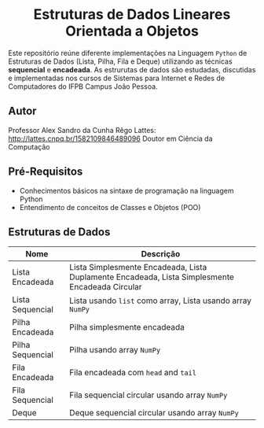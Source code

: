 <h1 align="center">Estruturas de Dados Lineares Orientada a Objetos</h1>

Este repositório reúne diferente implementações na Linguagem `Python` de Estruturas de Dados (Lista, Pilha, Fila e Deque) utilizando as técnicas <b>sequencial</b> e <b>encadeada</b>. As estrurutas de dados são estudadas, discutidas e implementadas nos cursos de Sistemas para Internet e Redes de Computadores do IFPB Campus João Pessoa.

## Autor
Professor Alex Sandro da Cunha Rêgo
Lattes: http://lattes.cnpq.br/1582109846489096
Doutor em Ciência da Computação

## Pré-Requisitos
+  Conhecimentos básicos na sintaxe de programação na linguagem Python
+  Entendimento de conceitos de Classes e Objetos (POO)

## Estruturas de Dados
| Nome | Descrição |
| ------ | ----------- |
| Lista Encadeada | Lista Simplesmente Encadeada, Lista Duplamente Encadeada, Lista Simplesmente Encadeada Circular |
| Lista Sequencial | Lista usando `list` como array, Lista usando array `NumPy` |
| Pilha Encadeada | Pilha simplesmente encadeada |
| Pilha Sequencial  | Pilha usando array `NumPy` |
| Fila Encadeada | Fila encadeada com `head` and `tail`
| Fila Sequencial | Fila sequencial circular usando array `NumPy` |
| Deque | Deque sequencial circular usando array `NumPy` |
